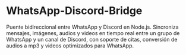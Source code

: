 # WhatsApp-Discord-Bridge
Puente bidireccional entre WhatsApp y Discord en Node.js. Sincroniza mensajes, imágenes, audios y videos en tiempo real entre un grupo de WhatsApp y un canal de Discord, con soporte de citas, conversión de audios a mp3 y videos optimizados para WhatsApp.
